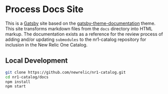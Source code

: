 # Process Docs Site

This is a [Gatsby](https://www.gatsbyjs.org/) site based on the [gatsby-theme-documentation](https://github.com/johno/gatsby-theme-documentation) theme. This site transforms markdown files from the `docs` directory into HTML markup. The documentation exists as a reference for the review process of adding and/or updating `submodules` to the nr1-catalog repository for inclusion in the New Relic One Catalog.

## Local Development

```sh
git clone https://github.com/newrelic/nr1-catalog.git
cd nr1-catalog/docs
npm install
npm start
```

